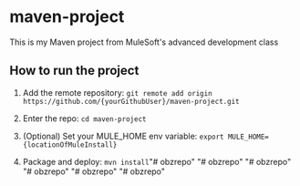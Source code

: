 # maven-project

This is my Maven project from MuleSoft's advanced development class

## How to run the project

1. Add the remote repository: `git remote add origin https://github.com/{yourGithubUser}/maven-project.git`

1. Enter the repo: `cd maven-project`

1. (Optional) Set your MULE_HOME env variable: `export MULE_HOME={locationOfMuleInstall}`

1. Package and deploy: `mvn install`"# obzrepo" 
"# obzrepo" 
"# obzrepo" 
"# obzrepo" 
"# obzrepo" 
"# obzrepo" 
